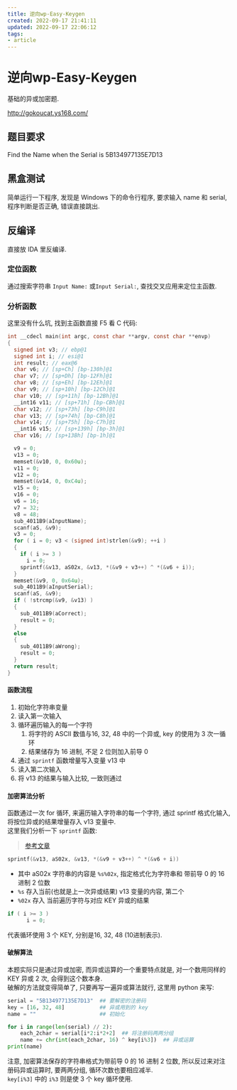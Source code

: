 ```yaml
---
title: 逆向wp-Easy-Keygen
created: 2022-09-17 21:41:11
updated: 2022-09-17 22:06:12
tags: 
- article
---
```

# 逆向wp-Easy-Keygen

基础的异或加密题.

http://gokoucat.ys168.com/

## 题目要求

Find the Name when the Serial is 5B134977135E7D13

## 黑盒测试

简单运行一下程序, 发现是 Windows 下的命令行程序, 要求输入 name 和 serial, 程序判断是否正确, 错误直接跳出.  

## 反编译

直接放 IDA 里反编译.

### 定位函数

通过搜索字符串 `Input Name:` 或`Input Serial:`, 查找交叉应用来定位主函数.

### 分析函数

这里没有什么坑, 找到主函数直接 F5 看 C 代码:  

```c
int __cdecl main(int argc, const char **argv, const char **envp)
{
  signed int v3; // ebp@1
  signed int i; // esi@1
  int result; // eax@6
  char v6; // [sp+Ch] [bp-130h]@1
  char v7; // [sp+Dh] [bp-12Fh]@1
  char v8; // [sp+Eh] [bp-12Eh]@1
  char v9; // [sp+10h] [bp-12Ch]@1
  char v10; // [sp+11h] [bp-12Bh]@1
  __int16 v11; // [sp+71h] [bp-CBh]@1
  char v12; // [sp+73h] [bp-C9h]@1
  char v13; // [sp+74h] [bp-C8h]@1
  char v14; // [sp+75h] [bp-C7h]@1
  __int16 v15; // [sp+139h] [bp-3h]@1
  char v16; // [sp+13Bh] [bp-1h]@1

  v9 = 0;
  v13 = 0;
  memset(&v10, 0, 0x60u);
  v11 = 0;
  v12 = 0;
  memset(&v14, 0, 0xC4u);
  v15 = 0;
  v16 = 0;
  v6 = 16;
  v7 = 32;
  v8 = 48;
  sub_4011B9(aInputName);
  scanf(aS, &v9);
  v3 = 0;
  for ( i = 0; v3 < (signed int)strlen(&v9); ++i )
  {
    if ( i >= 3 )
      i = 0;
    sprintf(&v13, aS02x, &v13, *(&v9 + v3++) ^ *(&v6 + i));
  }
  memset(&v9, 0, 0x64u);
  sub_4011B9(aInputSerial);
  scanf(aS, &v9);
  if ( !strcmp(&v9, &v13) )
  {
    sub_4011B9(aCorrect);
    result = 0;
  }
  else
  {
    sub_4011B9(aWrong);
    result = 0;
  }
  return result;
}
```

#### 函数流程

1. 初始化字符串变量
1. 读入第一次输入
1. 循环遍历输入的每一个字符
    1. 将字符的 ASCII 数值与16, 32, 48 中的一个异或, key 的使用为 3 次一循环
    1. 结果储存为 16 进制, 不足 2 位则加入前导 0
1. 通过 `sprintf` 函数增量写入变量 v13 中
1. 读入第二次输入
1. 将 v13 的结果与输入比较, 一致则通过

#### 加密算法分析

函数通过一次 for 循环, 来遍历输入字符串的每一个字符, 通过 sprintf 格式化输入, 将按位异或的结果增量存入 v13 变量中.  
这里我们分析一下 `sprintf` 函数:  

> [参考文章](https://zh.cppreference.com/w/c/io/fprintf)  

```c
sprintf(&v13, aS02x, &v13, *(&v9 + v3++) ^ *(&v6 + i))
```

- 其中 aS02x 字符串的内容是 `%s%02x`, 指定格式化为字符串和 带前导 0 的 16 进制 2 位数
- `%s` 存入当前(也就是上一次异或结果) v13 变量的内容, 第二个
- `%02x` 存入 当前遍历字符与对应 KEY 异或的结果

```c
if ( i >= 3 )
      i = 0;
```

代表循环使用 3 个 KEY, 分别是16, 32, 48 (10进制表示).  

#### 破解算法

本题实际只是通过异或加密, 而异或运算的一个重要特点就是, 对一个数用同样的 KEY 异或 2 次, 会得到这个数本身.  
破解的方法就变得简单了, 只要再写一遍异或算法就行, 这里用 python 来写:  

```python
serial = "5B134977135E7D13"  ## 要解密的注册码
key = [16, 32, 48]           ## 异或用到的 key
name = ""                    ## 初始化

for i in range(len(serial) // 2):   
    each_2char = serial[i*2:i*2+2]  ## 将注册码两两分组
    name += chr(int(each_2char, 16) ^ key[i%3])  ## 异或运算
print(name)
```

注意, 加密算法保存的字符串格式为带前导 0 的 16 进制 2 位数, 所以反过来对注册码异或运算时, 要两两分组, 循环次数也要相应减半.  
`key[i%3]` 中的 `i%3` 则是使 3 个 key 循环使用.  